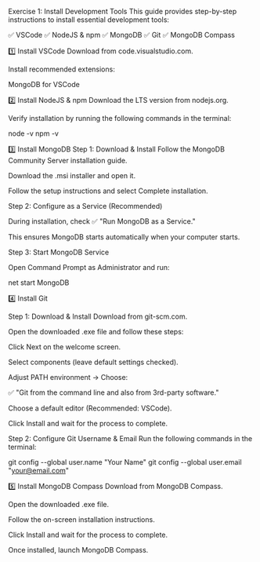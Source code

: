 Exercise 1: Install Development Tools
This guide provides step-by-step instructions to install essential development tools:

✅ VSCode
✅ NodeJS & npm
✅ MongoDB
✅ Git
✅ MongoDB Compass

1️⃣ Install VSCode
Download from code.visualstudio.com.

Install recommended extensions:

MongoDB for VSCode

2️⃣ Install NodeJS & npm
Download the LTS version from nodejs.org.

Verify installation by running the following commands in the terminal:

node -v
npm -v

3️⃣ Install MongoDB
Step 1: Download & Install
Follow the MongoDB Community Server installation guide.

Download the .msi installer and open it.

Follow the setup instructions and select Complete installation.

Step 2: Configure as a Service (Recommended)

During installation, check ✅ "Run MongoDB as a Service."

This ensures MongoDB starts automatically when your computer starts.

Step 3: Start MongoDB Service

Open Command Prompt as Administrator and run:

net start MongoDB

4️⃣ Install Git

Step 1: Download & Install
Download from git-scm.com.

Open the downloaded .exe file and follow these steps:

Click Next on the welcome screen.

Select components (leave default settings checked).

Adjust PATH environment → Choose:

✅ "Git from the command line and also from 3rd-party software."

Choose a default editor (Recommended: VSCode).

Click Install and wait for the process to complete.

Step 2: Configure Git Username & Email
Run the following commands in the terminal:

git config --global user.name "Your Name"
git config --global user.email "your@email.com"

5️⃣ Install MongoDB Compass
Download from MongoDB Compass.

Open the downloaded .exe file.

Follow the on-screen installation instructions.

Click Install and wait for the process to complete.

Once installed, launch MongoDB Compass.

